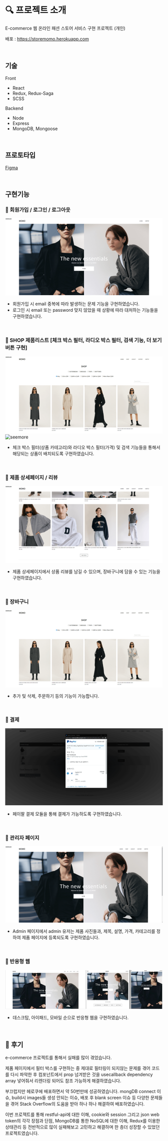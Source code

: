 # 🔍 프로젝트 소개

E-commerce 웹 온라인 패션 스토어 서비스 구현 프로젝트 (개인)

배포 : https://storemomo.herokuapp.com

<br />

## 기술

Front

- React
- Redux, Redux-Saga
- SCSS

Backend

- Node
- Express
- MongoDB, Mongoose

<br />

## 프로토타입

[Figma](https://www.figma.com/proto/ur1ZiSvRtGqe1Z9PbV9Szk/momo-online-store?node-id=1%3A2&scaling=scale-down&page-id=0%3A1)

<br />

## 구현기능

### 🎉 회원가입 / 로그인 / 로그아웃

![login](front/public/images/login.gif)

- 회원가입 시 email 중복에 따라 발생하는 문제 기능을 구현하였습니다.
- 로그인 시 email 또는 password 맞지 않았을 때 상황에 따라 대처하는 기능들을 구현하였습니다.

<br />

### 🎉 SHOP 제품리스트 [체크 박스 필터, 라디오 박스 필터, 검색 기능, 더 보기 버튼 구현]

![filters](front/public/images/filters.gif)
![seemore](front/public/images/seemore.gif)

- 체크 박스 필터(상품 카테고리)와 라디오 박스 필터(가격) 및 검색 기능들을 통해서 해당되는 상품이 배치되도록 구현하였습니다.

<br />

### 🎉 제품 상세페이지 / 리뷰

![productdetail](front/public/images/productdetail.gif)

- 제품 상세페이지에서 상품 리뷰를 남길 수 있으며, 장바구니에 담을 수 있는 기능을 구현하였습니다.

<br />

### 🎉 장바구니

![cart](front/public/images/cart.gif)

- 추가 및 삭제, 주문하기 등의 기능이 가능합니다.

<br />

### 🎉 결제

![payment](front/public/images/payment.gif)

- 페이팔 결제 모듈을 통해 결제가 가능하도록 구현하였습니다.

<br />

### 🎉 관리자 페이지

![admin](front/public/images/admin.gif)

- Admin 페이지에서 admin 유저는 제품 사진들과, 제목, 설명, 가격, 카테고리를 정하여 제품 페이지에 등록되도록 구현하였습니다.

<br />

### 🎉 반응형 웹

![reactive](front/public/images/reactive.JPG)

- 데스크탑, 아이패드, 모바일 순으로 반응형 웹을 구현하였습니다.

<br />

## 🛒 후기

e-commerce 프로젝트를 통해서 실패를 많이 겪었습니다.

제품 페이지에서 필터 박스를 구현하는 중 제대로 필터링이 되지않는 문제를 겪어 코드를 다시 파악한 후 컴포넌트에서 prop 넘겨받은 것을 usecallback dependency array 넣어줘서 리렌더링 되어도 참조 가능하게 해결하였습니다.

부끄럽지만 헤로쿠에 배포하면서 약 50번만에 성공하였습니다.
mongDB connect 이슈, build시 images들 생성 안되는 이슈, 배포 후 blank screen 이슈 등 다양한 문제들을 겪어 Stack Overflow의 도움을 받아 하나 하나 해결하여 배포하였습니다.

이번 프로젝트를 통해 restful-api에 대한 이해, cookie와 session 그리고 json web token의 각각 장점과 단점, MongoDB를 통한 NoSQL에 대한 이해, Redux를 이용한 상태관리 등 전반적으로 많이 실패해보고 고민하고 해결하며 한 층더 성장할 수 있었던 프로젝트였습니다.
